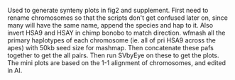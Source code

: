 Used to generate synteny plots in fig2 and supplement. First need to rename chromosomes so that the scripts don't get confused later on, since many will have the same name, append the species and hap to it. Also invert HSA9 and HSAY in chimp bonobo to match direction. wfmash all the primary haplotypes of each chromosome (ie. all of pri HSA9 across the apes) with 50kb seed size for mashmap. Then concatenate these pafs together to get the all pairs. Then run SVbyEye on these to get the plots. The mini plots are based on the 1-1 alignment of chromosomes, and edited in AI.
